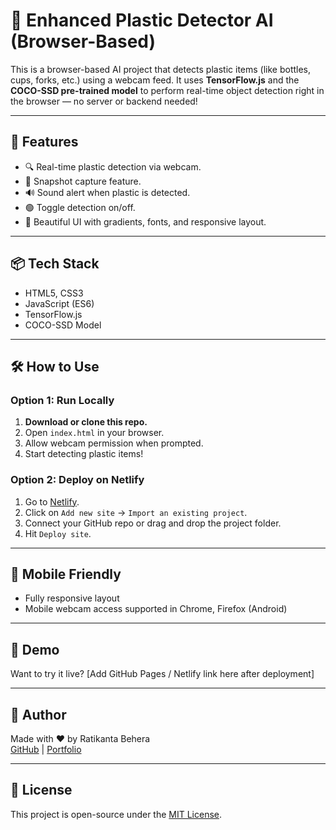 
# 🧠 Enhanced Plastic Detector AI (Browser-Based)

This is a browser-based AI project that detects plastic items (like bottles, cups, forks, etc.) using a webcam feed. It uses **TensorFlow.js** and the **COCO-SSD pre-trained model** to perform real-time object detection right in the browser — no server or backend needed!

---

## 🚀 Features
- 🔍 Real-time plastic detection via webcam.
- 📸 Snapshot capture feature.
- 🔊 Sound alert when plastic is detected.
- 🟢 Toggle detection on/off.
- 🎨 Beautiful UI with gradients, fonts, and responsive layout.

---

## 📦 Tech Stack
- HTML5, CSS3
- JavaScript (ES6)
- TensorFlow.js
- COCO-SSD Model

---

## 🛠️ How to Use

### Option 1: Run Locally
1. **Download or clone this repo.**
2. Open `index.html` in your browser.
3. Allow webcam permission when prompted.
4. Start detecting plastic items!

### Option 2: Deploy on Netlify
1. Go to [Netlify](https://app.netlify.com/).
2. Click on `Add new site` → `Import an existing project`.
3. Connect your GitHub repo or drag and drop the project folder.
4. Hit `Deploy site`.

---

## 📱 Mobile Friendly
- Fully responsive layout
- Mobile webcam access supported in Chrome, Firefox (Android)

---

## 🤖 Demo
Want to try it live? [Add GitHub Pages / Netlify link here after deployment]

---

## 🙌 Author
Made with ❤️ by Ratikanta Behera  
[GitHub](https://github.com/ratikanta-25) | [Portfolio](https://ratikantaportfolio25.netlify.app)

---

## 📜 License
This project is open-source under the [MIT License](LICENSE).
